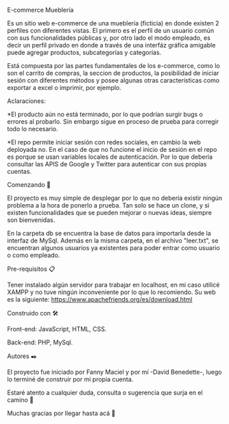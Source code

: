 E-commerce Mueblería 

Es un sitio web e-commerce de una mueblería (ficticia) en donde existen 2 perfiles con diferentes vistas. 
El primero es el perfil de un usuario común con sus funcionalidades públicas y, por otro lado el modo empleado,
es decir un perfil privado en donde a través de una interfáz gráfica amigable puede 
agregar productos, subcategorías y categorías.

Está compuesta por las partes fundamentales de los e-commerce, como lo son el carrito de compras, la seccion de productos, la posibilidad de iniciar sesión con diferentes métodos
y posee algunas otras características como exportar a excel o imprimir, por ejemplo.

Aclaraciones: 

*El producto aún no está terminado, por lo que podrían surgir bugs o errores al probarlo. Sin embargo sigue en proceso de prueba para corregir todo lo necesario.

*El repo permite iniciar sesión con redes sociales, en cambio la web deployada no. En el caso de que no funcione el inicio de sesión en el repo es porque se usan variables locales de autenticación. Por lo que debería consultar las APIS de Google y Twitter para autenticar con sus propias cuentas.

Comenzando 🚀

El proyecto es muy simple de desplegar por lo que no debería existir ningún problema a la hora de ponerlo a prueba. 
Tan solo se hace un clone, y si existen funcionalidades que se pueden mejorar o nuevas ideas, siempre son bienvenidas.

En la carpeta db se encuentra la base de datos para importarla desde la interfaz de MySql. Además en la misma carpeta, en el archivo "leer.txt", se encuentran algunos usuarios
ya existentes para poder entrar como usuario o como empleado.


Pre-requisitos 📋

Tener instalado algún servidor para trabajar en localhost, en mi caso utilicé XAMPP y no tuve ningún inconveniente por lo que lo recomiendo.
Su web es la siguiente: https://www.apachefriends.org/es/download.html


Construido con 🛠️

Front-end: JavaScript, HTML, CSS.

Back-end: PHP, MySql.


Autores ✒️

El proyecto fue iniciado por Fanny Maciel y por mí -David Benedette-, luego lo terminé de construir por mi propia cuenta.


Estaré atento a cualquier duda, consulta o sugerencia que surja en el camino 📢

Muchas gracias por llegar hasta acá 🎁
